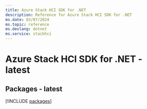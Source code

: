 ```yaml
---
title: Azure Stack HCI SDK for .NET
description: Reference for Azure Stack HCI SDK for .NET
ms.date: 03/07/2024
ms.topic: reference
ms.devlang: dotnet
ms.service: stackhci
---
```

# Azure Stack HCI SDK for .NET - latest
## Packages - latest
[!INCLUDE [packages](stack-hci-index.md)]